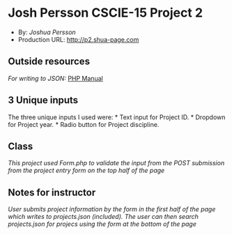 # Josh Persson CSCIE-15 Project 2
+ By: *Joshua Persson*
+ Production URL: <http://p2.shua-page.com>

## Outside resources
*For writing to JSON:*
[PHP Manual](http://php.net/manual/en/function.json-encode.php)




## 3 Unique inputs
The three unique inputs I used were:
 	* Text input for Project ID.
	* Dropdown for Project year.
	* Radio button for Project discipline.

## Class
*This project used Form.php to validate the input from the POST submission from the project entry form on the top half of the page*



## Notes for instructor
*User submits project information by the form in the first half of the page which writes to projects.json (included). The user can then search projects.json for projecs using the form at the bottom of the page*





